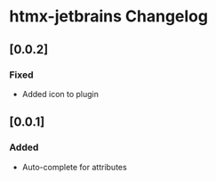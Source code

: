 <!-- Keep a Changelog guide -> https://keepachangelog.com -->

# htmx-jetbrains Changelog

## [0.0.2]
### Fixed
- Added icon to plugin

## [0.0.1]
### Added
- Auto-complete for attributes
